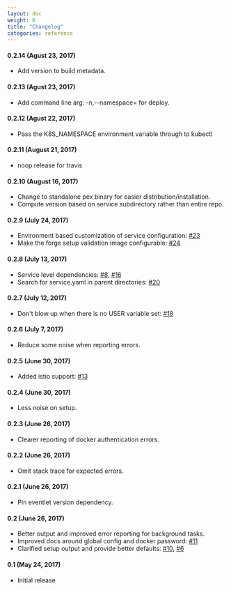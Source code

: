 ```yaml
---
layout: doc
weight: 6
title: "Changelog"
categories: reference
---
```


#### 0.2.14 (Agust 23, 2017)

* Add version to build metadata.

#### 0.2.13 (Agust 23, 2017)

* Add command line arg: -n,--namespace=<name> for deploy.

#### 0.2.12 (Agust 22, 2017)

* Pass the K8S_NAMESPACE environment variable through to kubectl

#### 0.2.11 (August 21, 2017)

* noop release for travis

#### 0.2.10 (August 16, 2017)

* Change to standalone pex binary for easier distribution/installation.
* Compute version based on service subdirectory rather than entire repo.

#### 0.2.9 (July 24, 2017)

* Environment based customization of service configuration: [#23](https://github.com/datawire/forge/issues/23)
* Make the forge setup validation image configurable:  [#24](https://github.com/datawire/forge/issues/24)

#### 0.2.8 (July 13, 2017)

* Service level dependencies: [#8](https://github.com/datawire/forge/issues/8), [#16](https://github.com/datawire/forge/issues/16)
* Search for service.yaml in parent directories: [#20](https://github.com/datawire/forge/issues/20)

#### 0.2.7 (July 12, 2017)

* Don't blow up when there is no USER variable set: [#18](https://github.com/datawire/forge/issues/18)

#### 0.2.6 (July 7, 2017)

* Reduce some noise when reporting errors.

#### 0.2.5 (June 30, 2017)

* Added istio support: [#13](https://github.com/datawire/forge/issues/13)

#### 0.2.4 (June 30, 2017)

* Less noise on setup.

#### 0.2.3 (June 26, 2017)

* Clearer reporting of docker authentication errors.

#### 0.2.2 (June 26, 2017)

* Omit stack trace for expected errors.

#### 0.2.1 (June 26, 2017)

* Pin eventlet version dependency.

#### 0.2 (June 26, 2017)

* Better output and improved error reporting for background tasks.
* Improved docs around global config and docker password: [#11](https://github.com/datawire/forge/issues/11)
* Clarified setup output and provide better defaults: [#10](https://github.com/datawire/forge/issues/10), [#6](https://github.com/datawire/forge/issues/6)

#### 0.1 (May 24, 2017)

* Initial release
